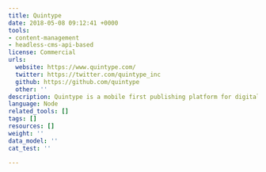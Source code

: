 ```yaml
---
title: Quintype
date: 2018-05-08 09:12:41 +0000
tools:
- content-management
- headless-cms-api-based
license: Commercial
urls:
  website: https://www.quintype.com/
  twitter: https://twitter.com/quintype_inc
  github: https://github.com/quintype
  other: ''
description: Quintype is a mobile first publishing platform for digital publishers.
language: Node
related_tools: []
tags: []
resources: []
weight: ''
data_model: ''
cat_test: ''

---
```

